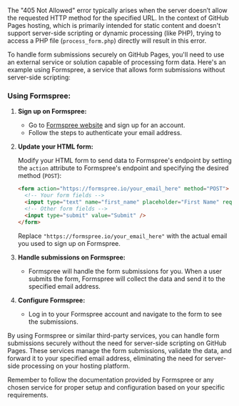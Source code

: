 The "405 Not Allowed" error typically arises when the server doesn’t allow the requested HTTP method for the specified URL. In the context of GitHub Pages hosting, which is primarily intended for static content and doesn't support server-side scripting or dynamic processing (like PHP), trying to access a PHP file (`process_form.php`) directly will result in this error.

To handle form submissions securely on GitHub Pages, you'll need to use an external service or solution capable of processing form data. Here's an example using Formspree, a service that allows form submissions without server-side scripting:

### Using Formspree:

1. **Sign up on Formspree:**

   - Go to [Formspree website](https://formspree.io/) and sign up for an account.
   - Follow the steps to authenticate your email address.

2. **Update your HTML form:**

   Modify your HTML form to send data to Formspree's endpoint by setting the `action` attribute to Formspree's endpoint and specifying the desired method (`POST`):

   ```html
   <form action="https://formspree.io/your_email_here" method="POST">
     <!-- Your form fields -->
     <input type="text" name="first_name" placeholder="First Name" required />
     <!-- Other form fields -->
     <input type="submit" value="Submit" />
   </form>
   ```

   Replace `"https://formspree.io/your_email_here"` with the actual email you used to sign up on Formspree.

3. **Handle submissions on Formspree:**

   - Formspree will handle the form submissions for you. When a user submits the form, Formspree will collect the data and send it to the specified email address.

4. **Configure Formspree:**

   - Log in to your Formspree account and navigate to the form to see the submissions.

By using Formspree or similar third-party services, you can handle form submissions securely without the need for server-side scripting on GitHub Pages. These services manage the form submissions, validate the data, and forward it to your specified email address, eliminating the need for server-side processing on your hosting platform.

Remember to follow the documentation provided by Formspree or any chosen service for proper setup and configuration based on your specific requirements.
